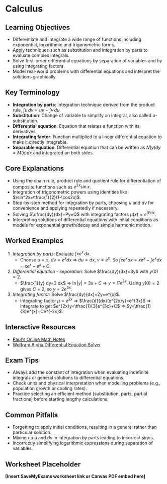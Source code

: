 # Calculus

## Learning Objectives
- Differentiate and integrate a wide range of functions including exponential, logarithmic and trigonometric forms.
- Apply techniques such as substitution and integration by parts to evaluate complex integrals.
- Solve first-order differential equations by separation of variables and by using integrating factors.
- Model real-world problems with differential equations and interpret the solutions graphically.

## Key Terminology
- **Integration by parts**: Integration technique derived from the product rule, $\int u\,dv = uv - \int v\,du$.
- **Substitution**: Change of variable to simplify an integral, also called $u$-substitution.
- **Differential equation**: Equation that relates a function with its derivatives.
- **Integrating factor**: Function multiplied to a linear differential equation to make it directly integrable.
- **Separable equation**: Differential equation that can be written as $N(y)dy=M(x)dx$ and integrated on both sides.

## Core Explanations
- Using the chain rule, product rule and quotient rule for differentiation of composite functions such as $e^{2x}\sin x$.
- Integration of trigonometric powers using identities like $\sin^2x=\tfrac{1}{2}(1-\cos2x)$.
- Step-by-step method for integration by parts, choosing $u$ and $dv$ for convenience and applying repeatedly if necessary.
- Solving $\dfrac{dy}{dx}+Py=Q$ with integrating factors $\mu(x)=e^{\int P dx}$.
- Interpreting solutions of differential equations with initial conditions as models for exponential growth/decay and simple harmonic motion.

## Worked Examples
1. *Integration by parts*: Evaluate $\int x e^x\,dx$.
   - Choose $u=x$, $dv=e^x dx$ ⇒ $du=dx$, $v=e^x$. So $\int x e^x dx = x e^x - \int e^x dx = x e^x - e^x + C$.
2. *Differential equation - separation*: Solve $\frac{dy}{dx}=3y$ with $y(0)=2$.
   - $\frac{1}{y} dy=3 dx$ ⇒ $\ln|y|=3x+C$ ⇒ $y=Ce^{3x}$. Using $y(0)=2$ gives $C=2$, so $y=2e^{3x}$.
3. *Integrating factor*: Solve $\frac{dy}{dx}+2y=e^{x}$.
   - Integrating factor $\mu=e^{2x}$ ⇒ $\frac{d}{dx}(e^{2x}y)=e^{3x}$ ⇒ integrate to get $e^{2x}y=\tfrac{1}{3}e^{3x}+C$ ⇒ $y=\tfrac{1}{3}e^{x}+Ce^{-2x}$.

## Interactive Resources
- [Paul's Online Math Notes](https://tutorial.math.lamar.edu/Classes/CalcII/Integrals.aspx)
- [Wolfram Alpha Differential Equation Solver](https://www.wolframalpha.com/input/?i=solve+dy%2Fdx%3Dxy)

## Exam Tips
- Always add the constant of integration when evaluating indefinite integrals or general solutions to differential equations.
- Check units and physical interpretation when modelling problems (e.g., population growth or cooling rates).
- Practice selecting an efficient method (substitution, parts, partial fractions) before starting lengthy calculations.

## Common Pitfalls
- Forgetting to apply initial conditions, resulting in a general rather than particular solution.
- Mixing up $u$ and $dv$ in integration by parts leading to incorrect signs.
- Incorrectly simplifying logarithmic expressions during separation of variables.

## Worksheet Placeholder
**[Insert SaveMyExams worksheet link or Canvas PDF embed here]**
